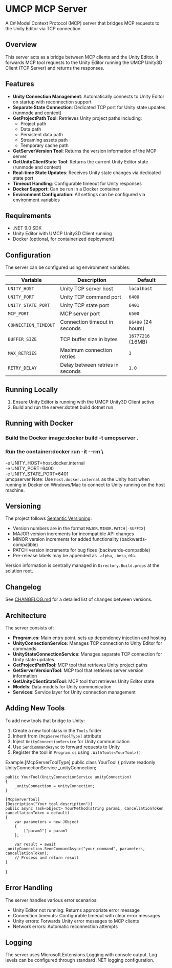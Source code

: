 # UMCP MCP Server

A C# Model Context Protocol (MCP) server that bridges MCP requests to the Unity Editor via TCP connection.

## Overview

This server acts as a bridge between MCP clients and the Unity Editor. It forwards MCP tool requests to the Unity Editor running the UMCP Unity3D Client (TCP Server) and returns the responses.

## Features

- **Unity Connection Management**: Automatically connects to Unity Editor on startup with reconnection support
- **Separate State Connection**: Dedicated TCP port for Unity state updates (runmode and context)
- **GetProjectPath Tool**: Retrieves Unity project paths including:
  - Project path
  - Data path
  - Persistent data path
  - Streaming assets path
  - Temporary cache path
- **GetServerVersion Tool**: Returns the version information of the MCP server
- **GetUnityClientState Tool**: Returns the current Unity Editor state (runmode and context)
- **Real-time State Updates**: Receives Unity state changes via dedicated state port
- **Timeout Handling**: Configurable timeout for Unity responses
- **Docker Support**: Can be run in a Docker container
- **Environment Configuration**: All settings can be configured via environment variables

## Requirements

- .NET 9.0 SDK
- Unity Editor with UMCP Unity3D Client running
- Docker (optional, for containerized deployment)

## Configuration

The server can be configured using environment variables:

| Variable | Description | Default |
|----------|-------------|---------|
| `UNITY_HOST` | Unity TCP server host | `localhost` |
| `UNITY_PORT` | Unity TCP command port | `6400` |
| `UNITY_STATE_PORT` | Unity TCP state port | `6401` |
| `MCP_PORT` | MCP server port | `6500` |
| `CONNECTION_TIMEOUT` | Connection timeout in seconds | `86400` (24 hours) |
| `BUFFER_SIZE` | TCP buffer size in bytes | `16777216` (16MB) |
| `MAX_RETRIES` | Maximum connection retries | `3` |
| `RETRY_DELAY` | Delay between retries in seconds | `1.0` |

## Running Locally

1. Ensure Unity Editor is running with the UMCP Unity3D Client active
2. Build and run the server:dotnet build
   dotnet run
## Running with Docker

### Build the Docker image:docker build -t umcpserver .
### Run the container:docker run -it --rm \
  -e UNITY_HOST=host.docker.internal \
  -e UNITY_PORT=6400 \
  -e UNITY_STATE_PORT=6401 \
  umcpserver
Note: Use `host.docker.internal` as the Unity host when running in Docker on Windows/Mac to connect to Unity running on the host machine.

## Versioning

The project follows [Semantic Versioning](https://semver.org/spec/v2.0.0.html):

- Version numbers are in the format `MAJOR.MINOR.PATCH[-SUFFIX]`
- MAJOR version increments for incompatible API changes
- MINOR version increments for added functionality (backwards-compatible)
- PATCH version increments for bug fixes (backwards-compatible)
- Pre-release labels may be appended as `-alpha`, `-beta`, etc.

Version information is centrally managed in `Directory.Build.props` at the solution root.

## Changelog

See [CHANGELOG.md](CHANGELOG.md) for a detailed list of changes between versions.

## Architecture

The server consists of:

- **Program.cs**: Main entry point, sets up dependency injection and hosting
- **UnityConnectionService**: Manages TCP connection to Unity Editor for commands
- **UnityStateConnectionService**: Manages separate TCP connection for Unity state updates
- **GetProjectPathTool**: MCP tool that retrieves Unity project paths
- **GetServerVersionTool**: MCP tool that retrieves server version information
- **GetUnityClientStateTool**: MCP tool that retrieves Unity Editor state
- **Models**: Data models for Unity communication
- **Services**: Service layer for Unity connection management

## Adding New Tools

To add new tools that bridge to Unity:

1. Create a new tool class in the `Tools` folder
2. Inherit from `[McpServerToolType]` attribute
3. Inject `UnityConnectionService` for Unity communication
4. Use `SendCommandAsync` to forward requests to Unity
5. Register the tool in `Program.cs` using `.WithTools<YourTool>()`

Example:[McpServerToolType]
public class YourTool
{
    private readonly UnityConnectionService _unityConnection;
    
    public YourTool(UnityConnectionService unityConnection)
    {
        _unityConnection = unityConnection;
    }
    
    [McpServerTool]
    [Description("Your tool description")]
    public async Task<object> YourMethod(string param1, CancellationToken cancellationToken = default)
    {
        var parameters = new JObject
        {
            ["param1"] = param1
        };
        
        var result = await _unityConnection.SendCommandAsync("your_command", parameters, cancellationToken);
        // Process and return result
    }
}
## Error Handling

The server handles various error scenarios:

- Unity Editor not running: Returns appropriate error message
- Connection timeouts: Configurable timeout with clear error messages
- Unity errors: Forwards Unity error messages to MCP clients
- Network errors: Automatic reconnection attempts

## Logging

The server uses Microsoft.Extensions.Logging with console output. Log levels can be configured through standard .NET logging configuration.
